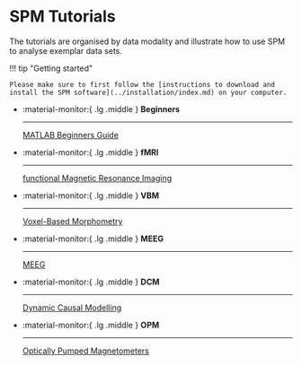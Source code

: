 # SPM Tutorials

The tutorials are organised by data modality and illustrate how to use SPM to analyse exemplar data sets.

!!! tip "Getting started"

    Please make sure to first follow the [instructions to download and install the SPM software](../installation/index.md) on your computer.

<div class="grid cards" markdown>

-   :material-monitor:{ .lg .middle } __Beginners__

    ---

    [MATLAB Beginners Guide](./beginners/index.md)

-   :material-monitor:{ .lg .middle } __fMRI__

    ---

    [functional Magnetic Resonance Imaging](./fmri/index.md)

-   :material-monitor:{ .lg .middle } __VBM__

    ---

    [Voxel-Based Morphometry](./vbmcourse24/index.md)

-   :material-monitor:{ .lg .middle } __MEEG__

    ---

    [MEEG](./MEEG/index.md)

-   :material-monitor:{ .lg .middle } __DCM__

    ---

    [Dynamic Causal Modelling](./dcm/index.md)

-   :material-monitor:{ .lg .middle } __OPM__

    ---

    [Optically Pumped Magnetometers](./opm/index.md)


</div>
